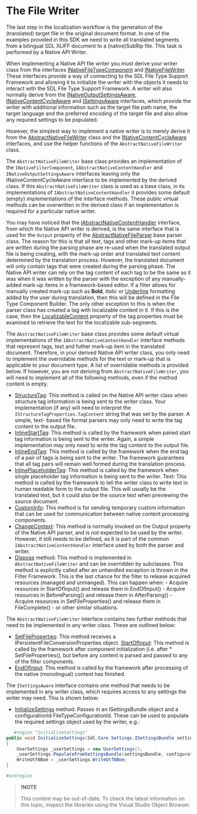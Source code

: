 The File Writer
==

The last step in the localization workflow is the generation of the (translated) target file in the original document format. In one of the examples provided in this SDK we need to write all translated segments from a bilingual SDL XLIFF document to a (native)SubRip file. This task is performed by a Native API Writer.

When implementing a Native API file writer you must derive your writer class from the interfaces [INativeFileTypeComponent](../../api/filetypesupport/Sdl.FileTypeSupport.Framework.NativeApi.INativeFileTypeComponent.yml) and [INativeFileWriter](../../api/filetypesupport/Sdl.FileTypeSupport.Framework.NativeApi.INativeFileWriter.yml). These interfaces provide a way of connecting to the SDL File Type Support Framework and allowing it to initialize the writer with the objects it needs to interact with the SDL File Type Support Framework. A writer will also normally derive from the [INativeOutputSettingsAware](../../api/filetypesupport/Sdl.FileTypeSupport.Framework.NativeApi.INativeOutputSettingsAware.yml), [INativeContentCycleAware](../../api/filetypesupport/Sdl.FileTypeSupport.Framework.NativeApi.INativeContentCycleAware.yml) and [ISettingsAware](../../api/filetypesupport/Sdl.FileTypeSupport.Framework.IntegrationApi.ISettingsAware.yml) interfaces, which provide the writer with additional information such as the target file path name, the target language and the preferred encoding of the target file and also allow any required settings to be populated.

However, the simplest way to implement a native writer is to merely derive it from the [AbstractNativeFileWriter](../../api/filetypesupport/Sdl.FileTypeSupport.Framework.NativeApi.AbstractNativeFileWriter.yml) class and the [INativeContentCycleAware](../../api/filetypesupport/Sdl.FileTypeSupport.Framework.NativeApi.INativeContentCycleAware.yml) interfaces, and use the helper functions of the ```AbstractNativeFileWriter``` class.

The ```AbstractNativeFileWriter``` base class provides an implementation of the ```INativeFilterComponent```, ```IAbstractNativeContentHandler``` and ```INativeOutputSettingsAware``` interfaces leaving only the INativeContentCycleAware interface to be implemented by the derived class. If this ```AbstractNativeFileWriter``` class is used as a base class, in its implementations of ```IAbstractNativeContentHandler``` it provides some default (empty) implementations of the interface methods. These public virtual methods can be overwritten in the derived class if an implementation is required for a particular native writer.

You may have noticed that the [IAbstractNativeContentHandler](../../api/filetypesupport/Sdl.FileTypeSupport.Framework.NativeApi.IAbstractNativeContentHandler.yml) interface, from which the Native API writer is derived, is the same interface that is used for the ```Output``` property of the [AbstractNativeFileParser](../../api/filetypesupport/Sdl.FileTypeSupport.Framework.NativeApi.AbstractNativeFileParser.yml) base parser class. The reason for this is that all text, tags and other mark-up items that are written during the parsing phase are re-used when the translated output file is being creating, with the mark-up order and translated text content determined by the translation process. However, the translated document will only contain tags that were created during the parsing phase. The Native API writer can rely on the tag content of each tag to be the same as it was when it was written by the parser with the exception of any manually-added mark-up items in a framework-based editor. If a filter allows for manually created mark-up such as **Bold**, *Italic* or <u>Underline</u> formatting added by the user during translation, then this will be defined in the File Type Component Builder. The only other exception to this is when the parser class has created a tag with localizable content in it. If this is the case, then the [LocalizableContent](../../api/filetypesupport/Sdl.FileTypeSupport.Framework.NativeApi.IAbstractTagProperties.yml#Sdl_FileTypeSupport_Framework_NativeApi_IAbstractTagProperties_LocalizableContent) property of the tag properties must be examined to retrieve the text for the localizable sub-segments.

The ```AbstractNativeFileWriter``` base class provides some default virtual implementations of the ```IAbstractNativeContentHandler``` interface methods that represent tags, text and futher mark-up item in the translated document. Therefore, in your derived Native API writer class, you only need to implement the overridable methods for the text or mark-up that is applicable to your document type. A list of overridable methods is provided below. If however, you are not deriving from ```AbstractNativeFileWriter```, you will need to implement all of the following methods, even if the method content is empty.

* [StructureTag](../../api/filetypesupport/Sdl.FileTypeSupport.Framework.NativeApi.IAbstractNativeContentHandler.yml#Sdl_FileTypeSupport_Framework_NativeApi_IAbstractNativeContentHandler_StructureTag_Sdl_FileTypeSupport_Framework_NativeApi_IStructureTagProperties_): This method is called on the Native API writer class when structure tag information is being sent to the writer class. Your implementation (if any) will need to interpret the ```IStructureTagProperties.TagContent``` string that was set by the parser. A simple, text- based file format parsers may only need to write the tag content to the output file.
* [InlineStartTag](../../api/filetypesupport/Sdl.FileTypeSupport.Framework.NativeApi.IAbstractNativeContentHandler.yml#Sdl_FileTypeSupport_Framework_NativeApi_IAbstractNativeContentHandler_InlineStartTag_Sdl_FileTypeSupport_Framework_NativeApi_IStartTagProperties_): This method is called by the framework when paired start tag information is being sent to the writer. Again, a simple implementation may only need to write the tag content to the output file.
* [InlineEndTag](../../api/filetypesupport/Sdl.FileTypeSupport.Framework.NativeApi.IAbstractNativeContentHandler.yml#Sdl_FileTypeSupport_Framework_NativeApi_IAbstractNativeContentHandler_InlineEndTag_Sdl_FileTypeSupport_Framework_NativeApi_IEndTagProperties_): This method is called by the framework when the end tag of a pair of tags is being sent to the writer. The framework guarantees that all tag pairs will remain well formed during the translation process.
* [InlinePlaceholderTag](../../api/filetypesupport/Sdl.FileTypeSupport.Framework.NativeApi.IAbstractNativeContentHandler.yml#Sdl_FileTypeSupport_Framework_NativeApi_IAbstractNativeContentHandler_InlinePlaceholderTag_Sdl_FileTypeSupport_Framework_NativeApi_IPlaceholderTagProperties_): This method is called by the framework when single placeholder tag information is being sent to the writer.
Text: This method is called by the framework to tell the writer class to write text in human readable form to the output file. This will usually be the translated text, but it could also be the source text when previewing the source document.
* [CustomInfo](../../api/filetypesupport/Sdl.FileTypeSupport.Framework.NativeApi.IAbstractNativeContentHandler.yml#Sdl_FileTypeSupport_Framework_NativeApi_IAbstractNativeContentHandler_CustomInfo_Sdl_FileTypeSupport_Framework_NativeApi_ICustomInfoProperties_): This method is for sending temporary custom information that can be used for communication between native content processing components.
* [ChangeContext](../../api/filetypesupport/Sdl.FileTypeSupport.Framework.NativeApi.IAbstractNativeContentHandler.yml#Sdl_FileTypeSupport_Framework_NativeApi_IAbstractNativeContentHandler_ChangeContext_Sdl_FileTypeSupport_Framework_NativeApi_IContextProperties_): This method is normally invoked on the Output property of the Native API parser, and is not expected to be used by the writer. However, it still needs to be defined, as it is part of the common ```IAbstractNativeContentHandler``` interface used by both the parser and writer.
* [Dispose](../..//api/filetypesupport/Sdl.FileTypeSupport.Framework.NativeApi.AbstractNativeFileWriter.yml#Sdl_FileTypeSupport_Framework_NativeApi_AbstractNativeFileWriter_Dispose) method: This method is implemented in ```AbstractNativeFileWriter``` and can be overridden by subclasses. This method is explicitly called after an unhandled exception is thrown in the Filter Framework. This is the last chance for the filter to release acquired resources (managed and unmanged). This can happen when: - Acquire resources in StartOfInput() and release them in EndOfInput() - Acquire resources in BeforeParsing() and release them in AfterParsing() - Acquire resources in SetFileProperties() and release them in FileComplete() - or other similar situations.

The ```AbstractNativeFileWriter``` interface contains two further methods that need to be implemented in any writer class. These are outlined below:

* [SetFileProperties](../../api/filetypesupport/Sdl.FileTypeSupport.Framework.NativeApi.INativeContentCycleAware.yml#Sdl_FileTypeSupport_Framework_NativeApi_INativeContentCycleAware_SetFileProperties_Sdl_FileTypeSupport_Framework_BilingualApi_IFileProperties_): This method receives a IPersistentFileConversionProperties object.
[StartOfInput](../../api/filetypesupport/Sdl.FileTypeSupport.Framework.NativeApi.INativeContentCycleAware.yml#Sdl_FileTypeSupport_Framework_NativeApi_INativeContentCycleAware_StartOfInput): This method is called by the framework after component initialization (i.e. after * SetFileProperties(), but before any content is parsed and passed to any of the filter components.
* [EndOfInput](../../api/filetypesupport/Sdl.FileTypeSupport.Framework.NativeApi.INativeContentCycleAware.yml#Sdl_FileTypeSupport_Framework_NativeApi_INativeContentCycleAware_EndOfInput): This method is called by the framework after processing of the native (monolingual) content has finished.

The ```ISettingsAware``` interface contains one method that needs to be implemented in any writer class, which requires access to any settings the writer may need. This is shown below:

* [InitializeSettings](../../api/filetypesupport/Sdl.FileTypeSupport.Framework.IntegrationApi.ISettingsAware.yml#Sdl_FileTypeSupport_Framework_IntegrationApi_ISettingsAware_InitializeSettings_Sdl_Core_Settings_ISettingsBundle_System_String_) method: Passes in an ISettingsBundle object and a configurationId FileTypeConfigurationId. These can be used to populate the required settings object used by the writer, e.g.:

```cs
   #region "InitializeSettings"
public void InitializeSettings(Sdl.Core.Settings.ISettingsBundle settingsBundle, string configurationId)
{
    UserSettings _userSettings = new UserSettings();
    _userSettings.PopulateFromSettingsBundle(settingsBundle, configurationId);
    WriteUtf8Bom = _userSettings.WriteUtf8Bom;
}

#endregion
```

>**!NOTE**
>
> This content may be out-of-date. To check the latest information on this topic, inspect the libraries using the Visual Studio Object Browser.